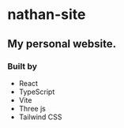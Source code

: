# nathan-site

## My personal website.

### Built by
- React
- TypeScript
- Vite
- Three js
- Tailwind CSS
